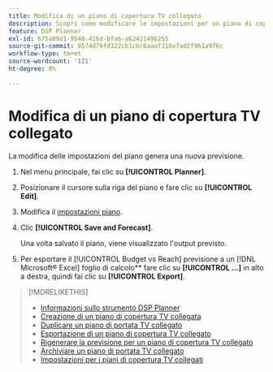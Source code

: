 ```yaml
---
title: Modifica di un piano di copertura TV collegato
description: Scopri come modificare le impostazioni per un piano di copertura TV connesso.
feature: DSP Planner
exl-id: 675a09d1-9548-416d-bfa6-a6242149b255
source-git-commit: 8574d76fd322cb1cbc6aaaf316e7ad2f961a9f6c
workflow-type: tm+mt
source-wordcount: '121'
ht-degree: 0%

---
```


# Modifica di un piano di copertura TV collegato

La modifica delle impostazioni del piano genera una nuova previsione.

1. Nel menu principale, fai clic su **[!UICONTROL Planner]**.

1. Posizionare il cursore sulla riga del piano e fare clic su **[!UICONTROL Edit]**.

1. Modifica il [impostazioni piano](planner-settings.md).

1. Clic **[!UICONTROL Save and Forecast]**.

   Una volta salvato il piano, viene visualizzato l&#39;output previsto.

1. Per esportare il [!UICONTROL Budget vs Reach] previsione a un [!DNL Microsoft® Excel] foglio di calcolo** fare clic su **[!UICONTROL ...]** in alto a destra, quindi fai clic su **[!UICONTROL Export]**.

>[!MORELIKETHIS]
>
>* [Informazioni sullo strumento DSP Planner](planner-about.md)
>* [Creazione di un piano di copertura TV collegata](planner-create.md)
>* [Duplicare un piano di portata TV collegato](planner-duplicate.md)
>* [Esportazione di un piano di copertura TV collegato](planner-export.md)
>* [Rigenerare la previsione per un piano di copertura TV collegato](planner-forecast.md)
>* [Archiviare un piano di portata TV collegato](planner-archive.md)
>* [Impostazioni per i piani di copertura TV collegati](planner-settings.md)
